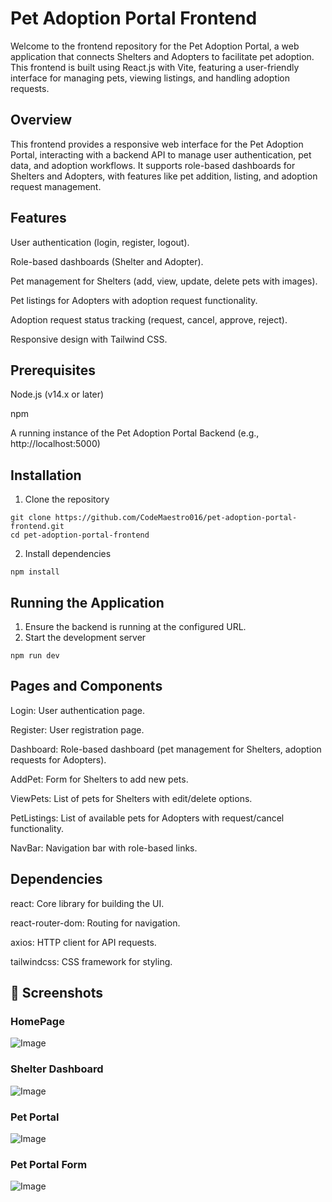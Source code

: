 # Pet Adoption Portal Frontend

Welcome to the frontend repository for the Pet Adoption Portal, a web application that connects Shelters and Adopters to facilitate pet adoption. This frontend is built using React.js with Vite, featuring a user-friendly interface for managing pets, viewing listings, and handling adoption requests.

## Overview

This frontend provides a responsive web interface for the Pet Adoption Portal, interacting with a backend API to manage user authentication, pet data, and adoption workflows. It supports role-based dashboards for Shelters and Adopters, with features like pet addition, listing, and adoption request management.

## Features
User authentication (login, register, logout).

Role-based dashboards (Shelter and Adopter).

Pet management for Shelters (add, view, update, delete pets with images).

Pet listings for Adopters with adoption request functionality.

Adoption request status tracking (request, cancel, approve, reject).

Responsive design with Tailwind CSS.

## Prerequisites
Node.js (v14.x or later)

npm 

A running instance of the Pet Adoption Portal Backend (e.g., http://localhost:5000)

## Installation

1. Clone the repository 
```
git clone https://github.com/CodeMaestro016/pet-adoption-portal-frontend.git
cd pet-adoption-portal-frontend
```
2. Install dependencies
```
npm install
```

## Running the Application
1. Ensure the backend is running at the configured URL.
2. Start the development server
```
npm run dev
```
## Pages and Components

Login: User authentication page.

Register: User registration page.

Dashboard: Role-based dashboard (pet management for Shelters, adoption requests for Adopters).

AddPet: Form for Shelters to add new pets.

ViewPets: List of pets for Shelters with edit/delete options.

PetListings: List of available pets for Adopters with request/cancel functionality.

NavBar: Navigation bar with role-based links.

## Dependencies
react: Core library for building the UI.

react-router-dom: Routing for navigation.

axios: HTTP client for API requests.

tailwindcss: CSS framework for styling.

## 📸 Screenshots
### HomePage
![Image](https://github.com/user-attachments/assets/2ffc21ee-03b0-419d-b9ba-46b94bdb45bf)

### Shelter Dashboard
![Image](https://github.com/user-attachments/assets/c22836fd-38a0-479c-aa39-981c5f3dea39)

### Pet Portal
![Image](https://github.com/user-attachments/assets/ef09afd5-d666-4165-9181-b2c2d4c4c7a7)

### Pet Portal Form 
![Image](https://github.com/user-attachments/assets/e671acb3-f291-40e0-b27c-b2cb315c69db)











